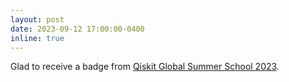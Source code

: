 ```yaml
---
layout: post
date: 2023-09-12 17:00:00-0400
inline: true
---
```


Glad to receive a badge from [Qiskit Global Summer School 2023](https://qiskit.org/events/summer-school-2023).
<br>
<div data-iframe-width="150" data-iframe-height="270" data-share-badge-id="9d439fec-212f-4793-a9de-086ba264e30a" data-share-badge-host="https://www.credly.com"></div><script type="text/javascript" async src="//cdn.credly.com/assets/utilities/embed.js"></script>